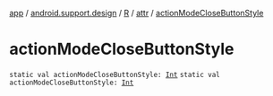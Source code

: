 [app](../../../index.md) / [android.support.design](../../index.md) / [R](../index.md) / [attr](index.md) / [actionModeCloseButtonStyle](./action-mode-close-button-style.md)

# actionModeCloseButtonStyle

`static val actionModeCloseButtonStyle: `[`Int`](https://kotlinlang.org/api/latest/jvm/stdlib/kotlin/-int/index.html)
`static val actionModeCloseButtonStyle: `[`Int`](https://kotlinlang.org/api/latest/jvm/stdlib/kotlin/-int/index.html)